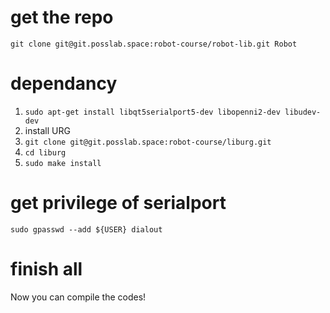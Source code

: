 # get the repo
`git clone git@git.posslab.space:robot-course/robot-lib.git Robot`


# dependancy
1. `sudo apt-get install libqt5serialport5-dev libopenni2-dev libudev-dev`
2. install URG
  1. `git clone git@git.posslab.space:robot-course/liburg.git`
  2. `cd liburg`
  3. `sudo make install`

# get privilege of serialport
`sudo gpasswd --add ${USER} dialout` 

# finish all
Now you can compile the codes!
